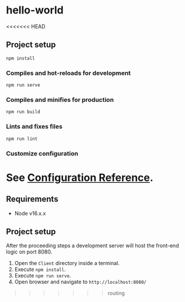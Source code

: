 # hello-world

<<<<<<< HEAD
## Project setup
```
npm install
```

### Compiles and hot-reloads for development
```
npm run serve
```

### Compiles and minifies for production
```
npm run build
```

### Lints and fixes files
```
npm run lint
```

### Customize configuration
See [Configuration Reference](https://cli.vuejs.org/config/).
=======
## Requirements

- Node v16.x.x

## Project setup

After the proceeding steps a development server will host the front-end logic on port 8080.

1. Open the `Client` directory inside a terminal.
2. Execute `npm install`.
3. Execute `npm run serve`.
4. Open browser and navigate to `http://localhost:8080/`
>>>>>>> routing

